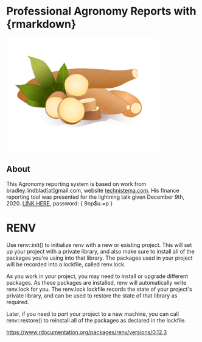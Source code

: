 
# Professional Agronomy Reports with {rmarkdown}

![hero](assets/cassava.png)

<!-- badges: start -->

<!-- badges: end -->

## About

This Agronomy reporting system is based on work from bradley.lindblad[at]gmail.com, website [technistema.com](https://technistema.com). 
His finance reporting tool was presented for the lightning talk given December 9th, 2020. [LINK HERE](https://zoom.us/rec/share/7pRIYhe89H5cNzkwyEgNx2EBU9K0mzYCW3oH_RmRiqWTNJiTmD3n6TrYBgqc2Hwo.j4IdWV8SBW3s1wFc ), password: { 9np$u.=p }

# RENV
Use renv::init() to initialize renv with a new or existing project. This will set up your project with a private library, and also make sure to install all of the packages you're using into that library. The packages used in your project will be recorded into a lockfile, called renv.lock.  
  
As you work in your project, you may need to install or upgrade different packages. As these packages are installed, renv will automatically write renv.lock for you. The renv.lock lockfile records the state of your project's private library, and can be used to restore the state of that library as required.  
  
Later, if you need to port your project to a new machine, you can call renv::restore() to reinstall all of the packages as declared in the lockfile.  
  
https://www.rdocumentation.org/packages/renv/versions/0.12.3  
